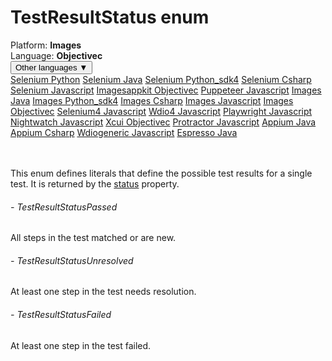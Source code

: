 # TestResultStatus enum
<div class='platform-bar-container-div'><div class='platform-bar-div'>Platform:  <b> Images</b>
</div><div class='platform-bar-div'>Language: <b>Objectivec</b></div><div class='dropdown-button-container-div'><button class='sdk-language-dropdown-button'>Other languages ▼</button><div class='dropdown-content'>
<a href='../../selenium/python/testresultsstatus'>Selenium Python</a>
<a href='../../selenium/java/testresultsstatus'>Selenium Java</a>
<a href='../../selenium/python_sdk4/testresultsstatus'>Selenium Python_sdk4</a>
<a href='../../selenium/csharp/testresultsstatus'>Selenium Csharp</a>
<a href='../../selenium/javascript/testresultsstatus'>Selenium Javascript</a>
<a href='../../imagesappkit/objectivec/testresultsstatus'>Imagesappkit Objectivec</a>
<a href='../../puppeteer/javascript/testresultsstatus'>Puppeteer Javascript</a>
<a href='../../images/java/testresultsstatus'>Images Java</a>
<a href='../../images/python_sdk4/testresultsstatus'>Images Python_sdk4</a>
<a href='../../images/csharp/testresultsstatus'>Images Csharp</a>
<a href='../../images/javascript/testresultsstatus'>Images Javascript</a>
<a href='../../images/objectivec/testresultsstatus'>Images Objectivec</a>
<a href='../../selenium4/javascript/testresultsstatus'>Selenium4 Javascript</a>
<a href='../../wdio4/javascript/testresultsstatus'>Wdio4 Javascript</a>
<a href='../../playwright/javascript/testresultsstatus'>Playwright Javascript</a>
<a href='../../nightwatch/javascript/testresultsstatus'>Nightwatch Javascript</a>
<a href='../../xcui/objectivec/testresultsstatus'>Xcui Objectivec</a>
<a href='../../protractor/javascript/testresultsstatus'>Protractor Javascript</a>
<a href='../../appium/java/testresultsstatus'>Appium Java</a>
<a href='../../appium/csharp/testresultsstatus'>Appium Csharp</a>
<a href='../../wdiogeneric/javascript/testresultsstatus'>Wdiogeneric Javascript</a>
<a href='../../espresso/java/testresultsstatus'>Espresso Java</a>
</div></div><br /><br /></div>

This enum defines literals that define the possible test results for a single test. It is returned by the [status](./testresults#getstatus-property) property. 
###### - TestResultStatusPassed 
 All steps in the test matched or are new. 
 ###### - TestResultStatusUnresolved 
 At least one step in the test needs resolution. 
 ###### - TestResultStatusFailed 
 At least one step in the test failed. 
 
